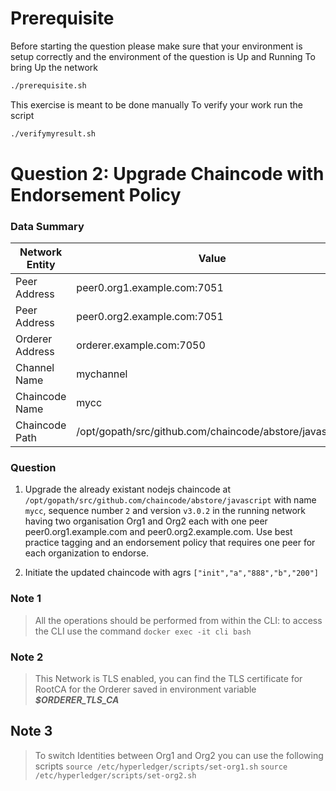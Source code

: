 # Prerequisite
Before starting the question please make sure that your environment is setup correctly and the environment of the question is Up and Running
To bring Up the network 

```sh
./prerequisite.sh
```
This exercise is meant to be done manually 
To verify your work run the script 
```sh
./verifymyresult.sh
```

# Question 2: Upgrade Chaincode with Endorsement Policy 

### Data Summary
| Network Entity | Value |
| ------ | ------ |
| Peer Address | peer0.org1.example.com:7051 |
| Peer Address | peer0.org2.example.com:7051 |
| Orderer Address | orderer.example.com:7050 |
| Channel Name | mychannel |
| Chaincode Name | mycc |
| Chaincode Path | /opt/gopath/src/github.com/chaincode/abstore/javascript |

### Question
1. Upgrade the already existant nodejs chaincode at `/opt/gopath/src/github.com/chaincode/abstore/javascript` with name `mycc`, sequence number `2` and version `v3.0.2` in the running network having two organisation Org1 and Org2 each with one peer peer0.org1.example.com and peer0.org2.example.com. Use best practice tagging and an endorsement policy that requires one peer for each organization to endorse.

2. Initiate the updated chaincode with agrs `["init","a","888","b","200"]` 

### Note 1
> All the operations should be performed from within the CLI: to access the CLI use the command 
> `docker exec -it cli bash`

### Note 2
> This Network is TLS enabled, you can find the TLS certificate for RootCA for the Orderer saved 
> in environment variable ***$ORDERER_TLS_CA***

## Note 3
> To switch Identities between Org1 and Org2 you can use the following scripts 
> `source /etc/hyperledger/scripts/set-org1.sh` 
> `source /etc/hyperledger/scripts/set-org2.sh` 

